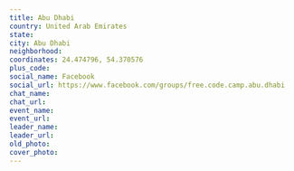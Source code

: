```yaml
---
title: Abu Dhabi
country: United Arab Emirates
state: 
city: Abu Dhabi
neighborhood: 
coordinates: 24.474796, 54.370576
plus_code:
social_name: Facebook
social_url: https://www.facebook.com/groups/free.code.camp.abu.dhabi
chat_name:
chat_url:
event_name:
event_url:
leader_name:
leader_url:
old_photo: 
cover_photo:
---
```

